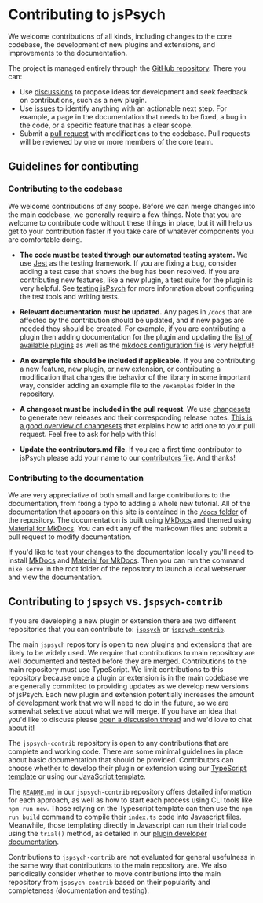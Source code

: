 # Contributing to jsPsych

We welcome contributions of all kinds, including changes to the core codebase, the development of new plugins and extensions, and improvements to the documentation. 

The project is managed entirely through the [GitHub repository](https://github.com/jspsych/jsPsych). There you can:

* Use [discussions](https://github.com/jspsych/jsPsych/discussions) to propose ideas for development and seek feedback on contributions, such as a new plugin.
* Use [issues](https://github.com/jspsych/jsPsych/issues) to identify anything with an actionable next step. For example, a page in the documentation that needs to be fixed, a bug in the code, or a specific feature that has a clear scope.
* Submit a [pull request](https://github.com/jspsych/jsPsych/pulls) with modifications to the codebase. Pull requests will be reviewed by one or more members of the core team.

## Guidelines for contibuting

### Contributing to the codebase

We welcome contributions of any scope. Before we can merge changes into the main codebase, we generally require a few things. Note that you are welcome to contribute code without these things in place, but it will help us get to your contribution faster if you take care of whatever components you are comfortable doing.

* **The code must be tested through our automated testing system.** We use [Jest](https://jestjs.io/) as the testing framework. If you are fixing a bug, consider adding a test case that shows the bug has been resolved. If you are contributing new features, like a new plugin, a test suite for the plugin is very helpful. See [testing jsPsych](configuration.md#testing) for more information about configuring the test tools and writing tests.

* **Relevant documentation must be updated.** Any pages in `/docs` that are affected by the contribution should be updated, and if new pages are needed they should be created. For example, if you are contributing a plugin then adding documentation for the plugin and updating the [list of available plugins](https://github.com/jspsych/jsPsych/blob/main/docs/plugins/list-of-plugins.md) as well as the [mkdocs configuration file](https://github.com/jspsych/jsPsych/blob/main/mkdocs.yml) is very helpful!

* **An example file should be included if applicable.** If you are contributing a new feature, new plugin, or new extension, or contributing a modification that changes the behavior of the library in some important way, consider adding an example file to the `/examples` folder in the repository.

* **A changeset must be included in the pull request**. We use [changesets](https://github.com/atlassian/changesets/blob/main/docs/adding-a-changeset.md) to generate new releases and their corresponding release notes. [This is a good overview of changesets](https://github.com/atlassian/changesets/blob/main/docs/adding-a-changeset.md) that explains how to add one to your pull request. Feel free to ask for help with this!

* **Update the contributors.md file**. If you are a first time contributor to jsPsych please add your name to our [contributors file](https://github.com/jspsych/jsPsych/blob/main/contributors.md). And thanks!


### Contributing to the documentation

We are very appreciative of both small and large contributions to the documentation, from fixing a typo to adding a whole new tutorial. All of the documentation that appears on this site is contained in the [`/docs` folder](https://github.com/jspsych/jsPsych/tree/main/docs) of the repository. The documentation is built using [MkDocs](https://www.mkdocs.org/) and themed using [Material for MkDocs](https://squidfunk.github.io/mkdocs-material/). You can edit any of the markdown files and submit a pull request to modify documentation.

If you'd like to test your changes to the documentation locally you'll need to install [MkDocs](https://www.mkdocs.org/user-guide/installation/) and [Material for MkDocs](https://squidfunk.github.io/mkdocs-material/getting-started/#installation). Then you can run the command `mike serve` in the root folder of the repository to launch a local webserver and view the documentation.

## Contributing to `jspsych` vs. `jspsych-contrib`

If you are developing a new plugin or extension there are two different repositories that you can contribute to: [`jspsych`](https://github.com/jspsych/jsPsych) or [`jspsych-contrib`](https://github.com/jspsych/jspsych-contrib). 

The main `jspsych` repository is open to new plugins and extensions that are likely to be widely used. We require that contributions to main repository are well documented and tested before they are merged. Contributions to the main repository must use TypeScript. We limit contributions to this repository because once a plugin or extension is in the main codebase we are generally committed to providing updates as we develop new versions of jsPsych. Each new plugin and extension potentially increases the amount of development work that we will need to do in the future, so we are somewhat selective about what we will merge. If you have an idea that you'd like to discuss please [open a discussion thread](https://github.com/jspsych/jsPsych/discussions/new) and we'd love to chat about it!

The `jspsych-contrib` repository is open to any contributions that are complete and working code. There are some minimal guidelines in place about basic documentation that should be provided. Contributors can choose whether to develop their plugin or extension using our [TypeScript template](https://github.com/jspsych/jspsych-contrib/blob/main/templates/plugin-template-ts/src/index.ts) or using our [JavaScript template](https://github.com/jspsych/jspsych-contrib/blob/main/templates/plugin-template-js/src/index.js). 

The [`README.md`](https://github.com/jspsych/jspsych-contrib) in our `jspsych-contrib` repository offers detailed information for each approach, as well as how to start each process using CLI tools like `npm run new`. Those relying on the Typescript template can then use the `npm run build` command to compile their `index.ts` code into Javascript files. Meanwhile, those templating directly in Javascript can run their trial code using the `trial()` method, as detailed in our [plugin developer documentation](github.com/jspsych/jspsych-contrib).

Contributions to `jspsych-contrib` are not evaluated for general usefulness in the same way that contributions to the main repository are. We also periodically consider whether to move contributions into the main repository from `jspsych-contrib` based on their popularity and completeness (documentation and testing).




